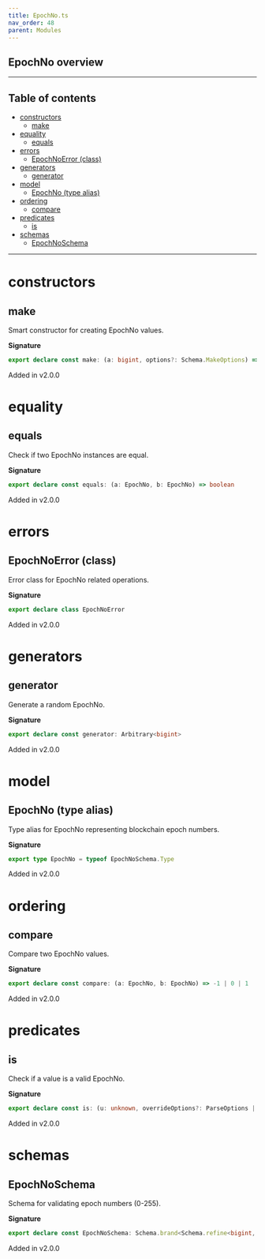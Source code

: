 ```yaml
---
title: EpochNo.ts
nav_order: 48
parent: Modules
---
```


## EpochNo overview

---

<h2 class="text-delta">Table of contents</h2>

- [constructors](#constructors)
  - [make](#make)
- [equality](#equality)
  - [equals](#equals)
- [errors](#errors)
  - [EpochNoError (class)](#epochnoerror-class)
- [generators](#generators)
  - [generator](#generator)
- [model](#model)
  - [EpochNo (type alias)](#epochno-type-alias)
- [ordering](#ordering)
  - [compare](#compare)
- [predicates](#predicates)
  - [is](#is)
- [schemas](#schemas)
  - [EpochNoSchema](#epochnoschema)

---

# constructors

## make

Smart constructor for creating EpochNo values.

**Signature**

```ts
export declare const make: (a: bigint, options?: Schema.MakeOptions) => bigint & Brand<"EpochNo">
```

Added in v2.0.0

# equality

## equals

Check if two EpochNo instances are equal.

**Signature**

```ts
export declare const equals: (a: EpochNo, b: EpochNo) => boolean
```

Added in v2.0.0

# errors

## EpochNoError (class)

Error class for EpochNo related operations.

**Signature**

```ts
export declare class EpochNoError
```

Added in v2.0.0

# generators

## generator

Generate a random EpochNo.

**Signature**

```ts
export declare const generator: Arbitrary<bigint>
```

Added in v2.0.0

# model

## EpochNo (type alias)

Type alias for EpochNo representing blockchain epoch numbers.

**Signature**

```ts
export type EpochNo = typeof EpochNoSchema.Type
```

Added in v2.0.0

# ordering

## compare

Compare two EpochNo values.

**Signature**

```ts
export declare const compare: (a: EpochNo, b: EpochNo) => -1 | 0 | 1
```

Added in v2.0.0

# predicates

## is

Check if a value is a valid EpochNo.

**Signature**

```ts
export declare const is: (u: unknown, overrideOptions?: ParseOptions | number) => u is bigint & Brand<"EpochNo">
```

Added in v2.0.0

# schemas

## EpochNoSchema

Schema for validating epoch numbers (0-255).

**Signature**

```ts
export declare const EpochNoSchema: Schema.brand<Schema.refine<bigint, typeof Schema.BigIntFromSelf>, "EpochNo">
```

Added in v2.0.0
